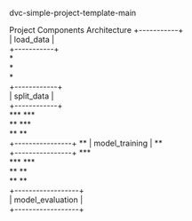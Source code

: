 dvc-simple-project-template-main


Project Components Architecture
                  +-----------+           
                  | load_data |           
                  +-----------+           
                        *                 
                        *                 
                        *                 
                  +------------+          
                  | split_data |          
                  +------------+          
                ***            ***        
              **                  ***     
            **                       **   
+----------------+                     ** 
| model_training |                   **   
+----------------+                ***     
                ***            ***        
                   **        **           
                     **    **             
              +------------------+        
              | model_evaluation |        
              +------------------+        
